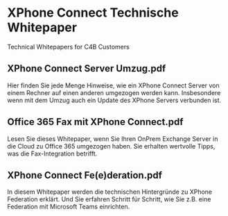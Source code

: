 # XPhone Connect Technische Whitepaper
Technical Whitepapers for C4B Customers

## XPhone Connect Server Umzug.pdf
Hier finden Sie jede Menge Hinweise, wie ein XPhone Connect Server von einem Rechner auf einen anderen umgezogen werden kann. Insbesondere wenn mit dem Umzug auch ein Update des XPhone Servers verbunden ist. 

## Office 365 Fax mit XPhone Connect.pdf
Lesen Sie dieses Whitepaper, wenn Sie Ihren OnPrem Exchange Server in die Cloud zu Office 365 umgezogen haben. Sie erhalten wertvolle Tipps, was die Fax-Integration betrifft. 

## XPhone Connect Fe(e)deration.pdf
In diesem Whitepaper werden die technischen Hintergründe zu XPhone Federation erklärt. Und Sie erfahren Schritt für Schritt, wie Sie z.B. eine Federation mit Microsoft Teams einrichten. 
